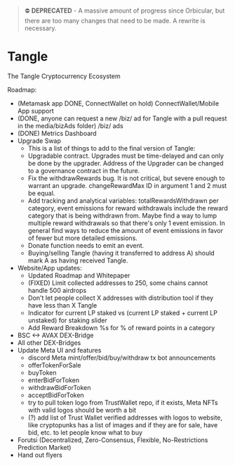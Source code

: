 > ⛔️ **DEPRECATED** -
A massive amount of progress since Orbicular, but there are too many changes that need to be made. A rewrite is necessary.

# Tangle
The Tangle Cryptocurrency Ecosystem

Roadmap:
- (Metamask app DONE, ConnectWallet on hold) ConnectWallet/Mobile App support 
- (DONE, anyone can request a new /biz/ ad for Tangle with a pull request in the media/bizAds folder) /biz/ ads
- (DONE) Metrics Dashboard 
- Upgrade Swap
    - This is a list of things to add to the final version of Tangle:
    - Upgradable contract. Upgrades must be time-delayed and can only be done by the upgrader. Address of the Upgrader can be changed to a governance contract in the future.
    - Fix the withdrawRewards bug. It is not critical, but severe enough to warrant an upgrade. changeRewardMax ID in argument 1 and 2 must be equal.
    - Add tracking and analytical variables: totalRewardsWithdrawn per category, event emissions for reward withdrawals include the reward category that is being withdrawn from. Maybe find a way to lump multiple reward withdrawals so that there's only 1 event emission. In general find ways to reduce the amount of event emissions in favor of fewer but more detailed emissions.
    - Donate function needs to emit an event.
    - Buying/selling Tangle (having it transferred to address A) should mark A as having received Tangle.
- Website/App updates:
    - Updated Roadmap and Whitepaper
    - (FIXED) Limit collected addresses to 250, some chains cannot handle 500 airdrops
    - Don't let people collect X addresses with distribution tool if they have less than X Tangle
    - Indicator for current LP staked vs (current LP staked + current LP unstaked) for staking slider 
    - Add Reward Breakdown %s for % of reward points in a category
- BSC <-> AVAX DEX-Bridge
- All other DEX-Bridges
- Update Meta UI and features
    - discord Meta mint/offer/bid/buy/withdraw tx bot announcements
    - offerTokenForSale
    - buyToken
    - enterBidForToken
    - withdrawBidForToken
    - acceptBidForToken
    - try to pull token logo from TrustWallet repo, if it exists, Meta NFTs with valid logos should be worth a bit
    - (?) add list of Trust Wallet verified addresses with logos to website, like cryptopunks has a list of images and if they are for sale, have bid, etc. to let people know what to buy 
- Forutsi (Decentralized, Zero-Consensus, Flexible, No-Restrictions Prediction Market)
- Hand out flyers
